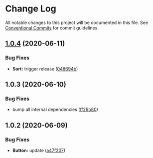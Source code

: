 # Change Log

All notable changes to this project will be documented in this file.
See [Conventional Commits](https://conventionalcommits.org) for commit guidelines.

## [1.0.4](https://github.com/GetTerminus/terminus-oss/compare/@terminus/ui-sort@1.0.3...@terminus/ui-sort@1.0.4) (2020-06-11)


### Bug Fixes

* **Sort:** trigger release ([048694b](https://github.com/GetTerminus/terminus-oss/commit/048694b3f602bcafce9b32bd2adca45a3c5ad68a))





## 1.0.3 (2020-06-10)


### Bug Fixes

* bump all internal dependencies ([ff26b80](https://github.com/GetTerminus/terminus-oss/commit/ff26b806bb599401f006996be5b567a378e68ef3))





## 1.0.2 (2020-06-09)


### Bug Fixes

* **Button:** update ([a47f307](https://github.com/GetTerminus/terminus-oss/commit/a47f30757b9216d6ee76788c117e76eacf5289e5))

